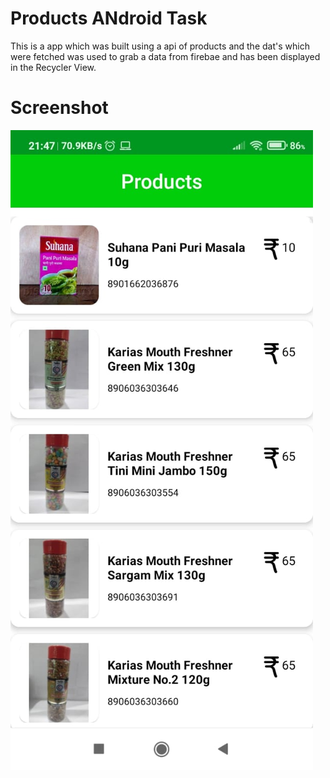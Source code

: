 # Products ANdroid Task

This is a app which was built using a api of products and the dat's which were fetched was used to grab a data from firebae and has been displayed in the Recycler View.

# Screenshot

![alt text](https://github.com/kkiyer16/ProductsAndroidTask/blob/master/Screenshot/prodcucts_ss.jpg)
